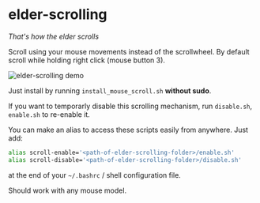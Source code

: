 # elder-scrolling
*That's how the elder scrolls*

Scroll using your mouse movements instead of the scrollwheel. By default scroll while holding right click (mouse button 3).

![elder-scrolling demo](https://i.imgur.com/ngIbExy.gif)

Just install by running `install_mouse_scroll.sh`  **without sudo**.

If you want to temporarly disable this scrolling mechanism, run `disable.sh`, `enable.sh` to re-enable it.

You can make an alias to access these scripts easily from anywhere.
Just add:
```bash
alias scroll-enable='<path-of-elder-scrolling-folder>/enable.sh'
alias scroll-disable='<path-of-elder-scrolling-folder>/disable.sh'
```
at the end of your `~/.bashrc` / shell configuration file.

Should work with any mouse model.
